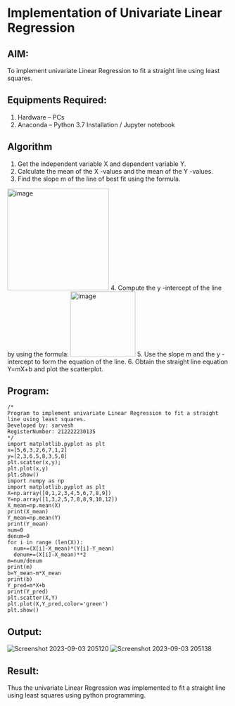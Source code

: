 # Implementation of Univariate Linear Regression
## AIM:
To implement univariate Linear Regression to fit a straight line using least squares.

## Equipments Required:
1. Hardware – PCs
2. Anaconda – Python 3.7 Installation / Jupyter notebook

## Algorithm
1. Get the independent variable X and dependent variable Y.
2. Calculate the mean of the X -values and the mean of the Y -values.
3. Find the slope m of the line of best fit using the formula. 
<img width="231" alt="image" src="https://user-images.githubusercontent.com/93026020/192078527-b3b5ee3e-992f-46c4-865b-3b7ce4ac54ad.png">
4. Compute the y -intercept of the line by using the formula:
<img width="148" alt="image" src="https://user-images.githubusercontent.com/93026020/192078545-79d70b90-7e9d-4b85-9f8b-9d7548a4c5a4.png">
5. Use the slope m and the y -intercept to form the equation of the line.
6. Obtain the straight line equation Y=mX+b and plot the scatterplot.

## Program:
```
/*
Program to implement univariate Linear Regression to fit a straight line using least squares.
Developed by: sarvesh
RegisterNumber: 212222230135 
*/
import matplotlib.pyplot as plt
x=[5,6,3,2,6,7,1,2]
y=[2,3,6,5,8,3,5,8]
plt.scatter(x,y);
plt.plot(x,y)
plt.show()
import numpy as np
import matplotlib.pyplot as plt
X=np.array([0,1,2,3,4,5,6,7,8,9])
Y=np.array([1,3,2,5,7,8,8,9,10,12])
X_mean=np.mean(X)
print(X_mean)
Y_mean=np.mean(Y)
print(Y_mean)
num=0
denum=0
for i in range (len(X)):
  num+=(X[i]-X_mean)*(Y[i]-Y_mean)
  denum+=(X[i]-X_mean)**2
m=num/denum
print(m)
b=Y_mean-m*X_mean
print(b)
Y_pred=m*X+b
print(Y_pred)
plt.scatter(X,Y)
plt.plot(X,Y_pred,color='green')
plt.show()
```


## Output:
![Screenshot 2023-09-03 205120](https://github.com/sarveshjustin/Find-the-best-fit-line-using-Least-Squares-Method/assets/113497481/d764b387-b877-4636-942e-949120e7b48d)
![Screenshot 2023-09-03 205138](https://github.com/sarveshjustin/Find-the-best-fit-line-using-Least-Squares-Method/assets/113497481/c1939e10-26b7-46a2-94f4-9755327cf2b4)
## Result:
Thus the univariate Linear Regression was implemented to fit a straight line using least squares using python programming.
